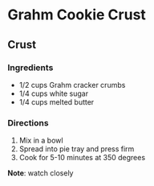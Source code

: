 # Grahm Cookie Crust

## Crust

### Ingredients
 * 1/2 cups Grahm cracker crumbs
 * 1/4 cups white sugar
 * 1/4 cups melted butter

### Directions
1. Mix in a bowl
2. Spread into pie tray and press firm
3. Cook for 5-10 minutes at 350 degrees

**Note**: watch closely

